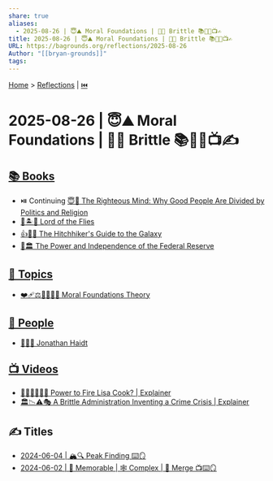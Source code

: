 ```yaml
---
share: true
aliases:
  - 2025-08-26 | 😇⛰️ Moral Foundations | ⛓️‍💥 Brittle 📚🌌👥📺✍️
title: 2025-08-26 | 😇⛰️ Moral Foundations | ⛓️‍💥 Brittle 📚🌌👥📺✍️
URL: https://bagrounds.org/reflections/2025-08-26
Author: "[[bryan-grounds]]"
tags:
---
```

[Home](../index.md) > [Reflections](./index.md) | [⏮️](./2025-08-25.md)  
# 2025-08-26 | 😇⛰️ Moral Foundations | ⛓️‍💥 Brittle 📚🌌👥📺✍️  
## [📚 Books](../books/index.md)  
- ⏯️ Continuing [😇🧠 The Righteous Mind: Why Good People Are Divided by Politics and Religion](../books/the-righteous-mind.md)  
- [👦🏝️🐷 Lord of the Flies](../books/lord-of-the-flies.md)  
- [👍🦮🌌 The Hitchhiker's Guide to the Galaxy](../books/the-hitchhikers-guide-to-the-galaxy.md)  
- [💪🏛️ The Power and Independence of the Federal Reserve](../books/the-power-and-independence-of-the-federal-reserve.md)  
  
## [🌌 Topics](../topics/index.md)  
- [❤️‍🩹⚖️🤝👑😇🗽 Moral Foundations Theory](../topics/moral-foundations-theory.md)  
  
## [👥 People](../people/index.md)  
- [🧠🤝🐘 Jonathan Haidt](../people/jonathan-haidt.md)  
  
## [📺 Videos](../videos/index.md)  
- [👨‍⚖️🚫👩🏿‍💼 Power to Fire Lisa Cook? | Explainer](../videos/does-trump-have-the-power-to-fire-lisa-cook-explainer.md)  
- [🏛️📉⚠️🎭 A Brittle Administration Inventing a Crime Crisis | Explainer](../videos/a-brittle-administration-inventing-a-crime-crisis-explainer.md)  
  
## ✍️ Titles  
- [2024-06-04 | 🏔️🔍 Peak Finding ⌨️🪞](./2024-06-04.md)  
- [2024-06-02 | 🧠 Memorable | 🕸️ Complex | 🔀 Merge 📺⌨️🪞](./2024-06-02.md)